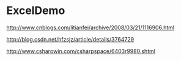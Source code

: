 ExcelDemo
=========
http://www.cnblogs.com/litianfei/archive/2008/03/21/1116906.html

http://blog.csdn.net/hfzsjz/article/details/3764729

http://www.csharpwin.com/csharpspace/6403r9980.shtml
